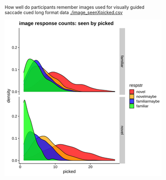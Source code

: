 How well do participants remember images used for visually guided saccade cued 
long format data [./image_seenXpicked.csv](./image_seenXpicked.csv)

![](./seenXpicked_perimgcnts.svg)

